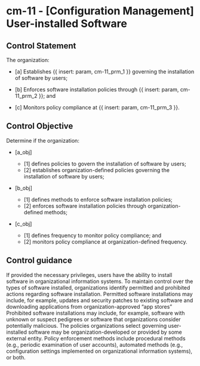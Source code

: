 # cm-11 - \[Configuration Management\] User-installed Software

## Control Statement

The organization:

- \[a\] Establishes {{ insert: param, cm-11_prm_1 }} governing the installation of software by users;

- \[b\] Enforces software installation policies through {{ insert: param, cm-11_prm_2 }}; and

- \[c\] Monitors policy compliance at {{ insert: param, cm-11_prm_3 }}.

## Control Objective

Determine if the organization:

- \[a_obj\]

  - \[1\] defines policies to govern the installation of software by users;
  - \[2\] establishes organization-defined policies governing the installation of software by users;

- \[b_obj\]

  - \[1\] defines methods to enforce software installation policies;
  - \[2\] enforces software installation policies through organization-defined methods;

- \[c_obj\]

  - \[1\] defines frequency to monitor policy compliance; and
  - \[2\] monitors policy compliance at organization-defined frequency.

## Control guidance

If provided the necessary privileges, users have the ability to install software in organizational information systems. To maintain control over the types of software installed, organizations identify permitted and prohibited actions regarding software installation. Permitted software installations may include, for example, updates and security patches to existing software and downloading applications from organization-approved “app stores” Prohibited software installations may include, for example, software with unknown or suspect pedigrees or software that organizations consider potentially malicious. The policies organizations select governing user-installed software may be organization-developed or provided by some external entity. Policy enforcement methods include procedural methods (e.g., periodic examination of user accounts), automated methods (e.g., configuration settings implemented on organizational information systems), or both.

